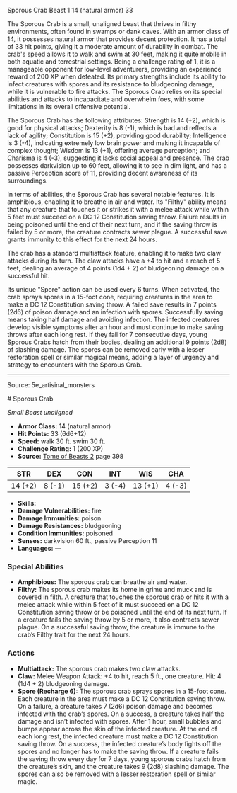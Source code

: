<MonsterName/>Sporous Crab</MonsterName>
<CreatureType/>Beast</CreatureType>
<CR/>1</CR>
<AC/>14 (natural armor)</AC>
<HP/>33</HP>
<summary>The Sporous Crab is a small, unaligned beast that thrives in filthy environments, often found in swamps or dank caves. With an armor class of 14, it possesses natural armor that provides decent protection. It has a total of 33 hit points, giving it a moderate amount of durability in combat. The crab's speed allows it to walk and swim at 30 feet, making it quite mobile in both aquatic and terrestrial settings. Being a challenge rating of 1, it is a manageable opponent for low-level adventurers, providing an experience reward of 200 XP when defeated. Its primary strengths include its ability to infect creatures with spores and its resistance to bludgeoning damage, while it is vulnerable to fire attacks. The Sporous Crab relies on its special abilities and attacks to incapacitate and overwhelm foes, with some limitations in its overall offensive potential.</summary>

<detail>

The Sporous Crab has the following attributes: Strength is 14 (+2), which is good for physical attacks; Dexterity is 8 (-1), which is bad and reflects a lack of agility; Constitution is 15 (+2), providing good durability; Intelligence is 3 (-4), indicating extremely low brain power and making it incapable of complex thought; Wisdom is 13 (+1), offering average perception; and Charisma is 4 (-3), suggesting it lacks social appeal and presence. The crab possesses darkvision up to 60 feet, allowing it to see in dim light, and has a passive Perception score of 11, providing decent awareness of its surroundings.

In terms of abilities, the Sporous Crab has several notable features. It is amphibious, enabling it to breathe in air and water. Its "Filthy" ability means that any creature that touches it or strikes it with a melee attack while within 5 feet must succeed on a DC 12 Constitution saving throw. Failure results in being poisoned until the end of their next turn, and if the saving throw is failed by 5 or more, the creature contracts sewer plague. A successful save grants immunity to this effect for the next 24 hours.

The crab has a standard multiattack feature, enabling it to make two claw attacks during its turn. The claw attacks have a +4 to hit and a reach of 5 feet, dealing an average of 4 points (1d4 + 2) of bludgeoning damage on a successful hit. 

Its unique "Spore" action can be used every 6 turns. When activated, the crab sprays spores in a 15-foot cone, requiring creatures in the area to make a DC 12 Constitution saving throw. A failed save results in 7 points (2d6) of poison damage and an infection with spores. Successfully saving means taking half damage and avoiding infection. The infected creatures develop visible symptoms after an hour and must continue to make saving throws after each long rest. If they fail for 7 consecutive days, young Sporous Crabs hatch from their bodies, dealing an additional 9 points (2d8) of slashing damage. The spores can be removed early with a lesser restoration spell or similar magical means, adding a layer of urgency and strategy to encounters with the Sporous Crab.</detail>



---

Source: 5e_artisinal_monsters

<statblock>
# Sporous Crab

*Small* *Beast* *unaligned*

- **Armor Class:** 14 (natural armor)
- **Hit Points:** 33 (6d6+12)
- **Speed:** walk 30 ft. swim 30 ft.
- **Challenge Rating:** 1 (200 XP)
- **Source:** [Tome of Beasts 2](https://koboldpress.com/kpstore/product/tome-of-beasts-2-for-5th-edition) page 398

| STR | DEX | CON | INT | WIS | CHA |
| --- | --- | --- | --- | --- | --- |
| 14 (+2) | 8 (-1) | 15 (+2) | 3 (-4) | 13 (+1) | 4 (-3) |

- **Skills:** 
- **Damage Vulnerabilities:** fire
- **Damage Immunities:** poison
- **Damage Resistances:** bludgeoning
- **Condition Immunities:** poisoned
- **Senses:** darkvision 60 ft., passive Perception 11
- **Languages:** —

### Special Abilities

- **Amphibious:** The sporous crab can breathe air and water.
- **Filthy:** The sporous crab makes its home in grime and muck and is covered in filth. A creature that touches the sporous crab or hits it with a melee attack while within 5 feet of it must succeed on a DC 12 Constitution saving throw or be poisoned until the end of its next turn. If a creature fails the saving throw by 5 or more, it also contracts sewer plague. On a successful saving throw, the creature is immune to the crab’s Filthy trait for the next 24 hours.

### Actions

- **Multiattack:** The sporous crab makes two claw attacks.
- **Claw:** Melee Weapon Attack: +4 to hit, reach 5 ft., one creature. Hit: 4 (1d4 + 2) bludgeoning damage.
- **Spore (Recharge 6):** The sporous crab sprays spores in a 15-foot cone. Each creature in the area must make a DC 12 Constitution saving throw. On a failure, a creature takes 7 (2d6) poison damage and becomes infected with the crab’s spores. On a success, a creature takes half the damage and isn’t infected with spores. After 1 hour, small bubbles and bumps appear across the skin of the infected creature. At the end of each long rest, the infected creature must make a DC 12 Constitution saving throw. On a success, the infected creature’s body fights off the spores and no longer has to make the saving throw. If a creature fails the saving throw every day for 7 days, young sporous crabs hatch from the creature’s skin, and the creature takes 9 (2d8) slashing damage. The spores can also be removed with a lesser restoration spell or similar magic.


</statblock>


